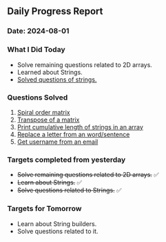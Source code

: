 ## Daily Progress Report

### Date: 2024-08-01

### What I Did Today

- Solve remaining questions related to 2D arrays.
- Learned about Strings.
- [Solved questions of strings.](https://docs.google.com/document/d/1Q3rPJ82ep4LYxrqjl8mEjbHCEQAQPUSuJq0bo8hAQ0w/edit)

### Questions Solved

1. [Spiral order matrix](./code/SpiralOrderMatrix.java)
2. [Transpose of a matrix](./code/TransposeMatrix.java)
3. [Print cumulative length of strings in an array](./code/PrintCumulativeLength.java)
4. [Replace a letter from an word/sentence](./code/ReplaceALetter.java)
5. [Get username from an email](./code/GetUsername.java)

### Targets completed from yesterday

- ~~Solve remaining questions related to 2D arrays.~~ ✅
- ~~Learn about Strings.~~ ✅
- ~~Solve questions related to Strings.~~ ✅

### Targets for Tomorrow

- Learn about String builders.
- Solve questions related to it.
